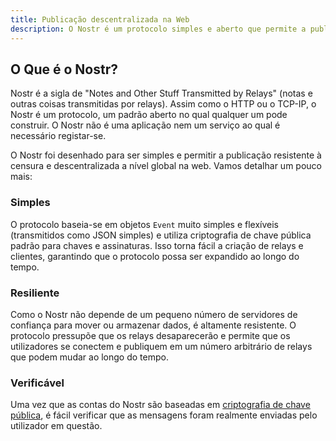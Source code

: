```yaml
---
title: Publicação descentralizada na Web
description: O Nostr é um protocolo simples e aberto que permite a publicação na web de conteúdos verdadeiramente resistentes à censura e de valor global.
---
```


## O Que é o Nostr?

Nostr é a sigla de "Notes and Other Stuff Transmitted by Relays" (notas e outras coisas transmitidas por relays). Assim como o HTTP ou o TCP-IP, o Nostr é um protocolo, um padrão aberto no qual qualquer um pode construir. O Nostr não é uma aplicação nem um serviço ao qual é necessário registar-se.

O Nostr foi desenhado para ser simples e permitir a publicação resistente à censura e descentralizada a nível global na web. Vamos detalhar um pouco mais:

### Simples

O protocolo baseia-se em objetos `Event` muito simples e flexíveis (transmitidos como JSON simples) e utiliza criptografia de chave pública padrão para chaves e assinaturas. Isso torna fácil a criação de relays e clientes, garantindo que o protocolo possa ser expandido ao longo do tempo.

### Resiliente

Como o Nostr não depende de um pequeno número de servidores de confiança para mover ou armazenar dados, é altamente resistente. O protocolo pressupõe que os relays desaparecerão e permite que os utilizadores se conectem e publiquem em um número arbitrário de relays que podem mudar ao longo do tempo.

### Verificável

Uma vez que as contas do Nostr são baseadas em [criptografia de chave pública](https://pt.wikipedia.org/wiki/Criptografia_de_chave_p%C3%BAblica), é fácil verificar que as mensagens foram realmente enviadas pelo utilizador em questão.
